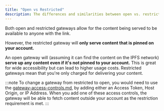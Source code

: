 ```yaml
---
title: "Open vs Restricted"
description: The differences and similarities between open vs. restricted gateways
---
```


Both open and restricted gateways allow for the content being served to be available to anyone with the link.

However, the restricted gateway will **only serve content that is pinned on your account.**

An open gateway will (assuming it can find the content on the IPFS network) **serve up any content even if it's not pinned to your account.** This is great for wide accessibility but can lead to higher usage costs. Restricted gateways mean that you're only charged for delivering your content.

:::note
To change a gateway from restricted to open, you would need to use the [gateway-access-controls.md](gateway-access-controls.md "mention"), by adding either an Access Token, Host Origin, or IP Address. When you add one of these access controls, the gateway will be able to fetch content outside your account as the restriction requirement is met.
:::
